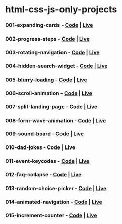 # html-css-js-only-projects

### 001-expanding-cards - [Code](https://github.com/irahuldutta02/html-css-js-only-projects/tree/main/001-expanding-cards/) | [Live](https://irahuldutta02.github.io/html-css-js-only-projects/001-expanding-cards/)

### 002-progress-steps - [Code](https://github.com/irahuldutta02/html-css-js-only-projects/tree/main/002-progress-steps/) | [Live](https://irahuldutta02.github.io/html-css-js-only-projects/002-progress-steps/)

### 003-rotating-navigation - [Code](https://github.com/irahuldutta02/html-css-js-only-projects/tree/main/003-rotating-navigation/) | [Live](https://irahuldutta02.github.io/html-css-js-only-projects/003-rotating-navigation/)

### 004-hidden-search-widget - [Code](https://github.com/irahuldutta02/html-css-js-only-projects/tree/main/004-hidden-search-widget/) | [Live](https://irahuldutta02.github.io/html-css-js-only-projects/004-hidden-search-widget/)

### 005-blurry-loading - [Code](https://github.com/irahuldutta02/html-css-js-only-projects/tree/main/005-blurry-loading/) | [Live](https://irahuldutta02.github.io/html-css-js-only-projects/005-blurry-loading/)

### 006-scroll-animation - [Code](https://github.com/irahuldutta02/html-css-js-only-projects/tree/main/006-scroll-animation/) | [Live](https://irahuldutta02.github.io/html-css-js-only-projects/006-scroll-animation/)

### 007-split-landing-page - [Code](https://github.com/irahuldutta02/html-css-js-only-projects/tree/main/007-split-landing-page/) | [Live](https://irahuldutta02.github.io/html-css-js-only-projects/007-split-landing-page/)

### 008-form-wave-animation - [Code](https://github.com/irahuldutta02/html-css-js-only-projects/tree/main/008-form-wave-animation/) | [Live](https://irahuldutta02.github.io/html-css-js-only-projects/008-form-wave-animation/)

### 009-sound-board - [Code](https://github.com/irahuldutta02/html-css-js-only-projects/tree/main/009-sound-board/) | [Live](https://irahuldutta02.github.io/html-css-js-only-projects/009-sound-board/)

### 010-dad-jokes - [Code](https://github.com/irahuldutta02/html-css-js-only-projects/tree/main/010-dad-jokes/) | [Live](https://irahuldutta02.github.io/html-css-js-only-projects/010-dad-jokes/)

### 011-event-keycodes - [Code](https://github.com/irahuldutta02/html-css-js-only-projects/tree/main/011-event-keycodes/) | [Live](https://irahuldutta02.github.io/html-css-js-only-projects/011-event-keycodes/)

### 012-faq-collapse - [Code](https://github.com/irahuldutta02/html-css-js-only-projects/tree/main/012-faq-collapse/) | [Live](https://irahuldutta02.github.io/html-css-js-only-projects/012-faq-collapse/)

### 013-random-choice-picker - [Code](https://github.com/irahuldutta02/html-css-js-only-projects/tree/main/013-random-choice-picker/) | [Live](https://irahuldutta02.github.io/html-css-js-only-projects/013-random-choice-picker/)

### 014-animated-navigation - [Code](https://github.com/irahuldutta02/html-css-js-only-projects/tree/main/014-animated-navigation/) | [Live](https://irahuldutta02.github.io/html-css-js-only-projects/014-animated-navigation/)

### 015-increment-counter - [Code](https://github.com/irahuldutta02/html-css-js-only-projects/tree/main/015-increment-counter/) | [Live](https://irahuldutta02.github.io/html-css-js-only-projects/015-increment-counter/)
